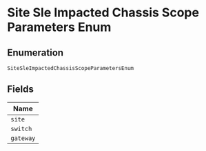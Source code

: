 
# Site Sle Impacted Chassis Scope Parameters Enum

## Enumeration

`SiteSleImpactedChassisScopeParametersEnum`

## Fields

| Name |
|  --- |
| `site` |
| `switch` |
| `gateway` |

